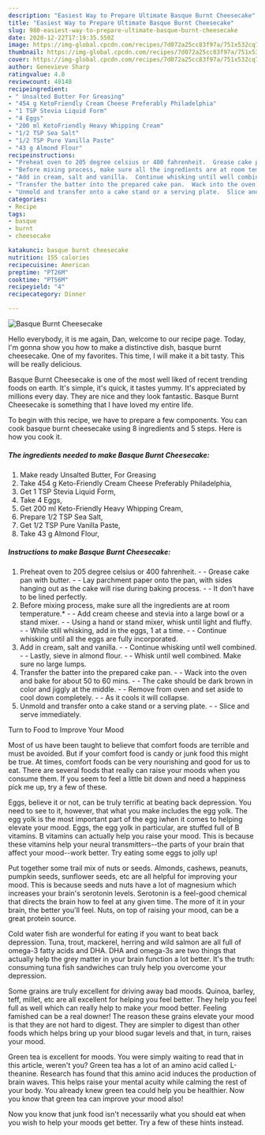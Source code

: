 ```yaml
---
description: "Easiest Way to Prepare Ultimate Basque Burnt Cheesecake"
title: "Easiest Way to Prepare Ultimate Basque Burnt Cheesecake"
slug: 980-easiest-way-to-prepare-ultimate-basque-burnt-cheesecake
date: 2020-12-22T17:19:35.550Z
image: https://img-global.cpcdn.com/recipes/7d072a25cc83f97a/751x532cq70/basque-burnt-cheesecake-recipe-main-photo.jpg
thumbnail: https://img-global.cpcdn.com/recipes/7d072a25cc83f97a/751x532cq70/basque-burnt-cheesecake-recipe-main-photo.jpg
cover: https://img-global.cpcdn.com/recipes/7d072a25cc83f97a/751x532cq70/basque-burnt-cheesecake-recipe-main-photo.jpg
author: Genevieve Sharp
ratingvalue: 4.8
reviewcount: 48148
recipeingredient:
- " Unsalted Butter For Greasing"
- "454 g KetoFriendly Cream Cheese Preferably Philadelphia"
- "1 TSP Stevia Liquid Form"
- "4 Eggs"
- "200 ml KetoFriendly Heavy Whipping Cream"
- "1/2 TSP Sea Salt"
- "1/2 TSP Pure Vanilla Paste"
- "43 g Almond Flour"
recipeinstructions:
- "Preheat oven to 205 degree celsius or 400 fahrenheit.  Grease cake pan with butter.  Lay parchment paper onto the pan, with sides hanging out as the cake will rise during baking process.  It don&#39;t have to be lined perfectly."
- "Before mixing process, make sure all the ingredients are at room temperature.*  Add cream cheese and stevia into a large bowl or a stand mixer.  Using a hand or stand mixer, whisk until light and fluffy.  While still whisking, add in the eggs, 1 at a time.  Continue whisking until all the eggs are fully incorporated."
- "Add in cream, salt and vanilla.  Continue whisking until well combined.  Lastly, sieve in almond flour.  Whisk until well combined. Make sure no large lumps."
- "Transfer the batter into the prepared cake pan.  Wack into the oven and bake for about 50 to 60 mins.  The cake should be dark brown in color and jiggly at the middle.  Remove from oven and set aside to cool down completely.  As it cools it will collapse."
- "Unmold and transfer onto a cake stand or a serving plate.  Slice and serve immediately."
categories:
- Recipe
tags:
- basque
- burnt
- cheesecake

katakunci: basque burnt cheesecake 
nutrition: 155 calories
recipecuisine: American
preptime: "PT26M"
cooktime: "PT56M"
recipeyield: "4"
recipecategory: Dinner

---
```



![Basque Burnt Cheesecake](https://img-global.cpcdn.com/recipes/7d072a25cc83f97a/751x532cq70/basque-burnt-cheesecake-recipe-main-photo.jpg)

Hello everybody, it is me again, Dan, welcome to our recipe page. Today, I'm gonna show you how to make a distinctive dish, basque burnt cheesecake. One of my favorites. This time, I will make it a bit tasty. This will be really delicious.

Basque Burnt Cheesecake is one of the most well liked of recent trending foods on earth. It's simple, it's quick, it tastes yummy. It's appreciated by millions every day. They are nice and they look fantastic. Basque Burnt Cheesecake is something that I have loved my entire life.




To begin with this recipe, we have to prepare a few components. You can cook basque burnt cheesecake using 8 ingredients and 5 steps. Here is how you cook it.

<!--inarticleads1-->

##### The ingredients needed to make Basque Burnt Cheesecake:

1. Make ready  Unsalted Butter, For Greasing
1. Take 454 g Keto-Friendly Cream Cheese Preferably Philadelphia,
1. Get 1 TSP Stevia Liquid Form,
1. Take 4 Eggs,
1. Get 200 ml Keto-Friendly Heavy Whipping Cream,
1. Prepare 1/2 TSP Sea Salt,
1. Get 1/2 TSP Pure Vanilla Paste,
1. Take 43 g Almond Flour,




<!--inarticleads2-->

##### Instructions to make Basque Burnt Cheesecake:

1. Preheat oven to 205 degree celsius or 400 fahrenheit. -  - Grease cake pan with butter. -  - Lay parchment paper onto the pan, with sides hanging out as the cake will rise during baking process. -  - It don&#39;t have to be lined perfectly.
1. Before mixing process, make sure all the ingredients are at room temperature.* -  - Add cream cheese and stevia into a large bowl or a stand mixer. -  - Using a hand or stand mixer, whisk until light and fluffy. -  - While still whisking, add in the eggs, 1 at a time. -  - Continue whisking until all the eggs are fully incorporated.
1. Add in cream, salt and vanilla. -  - Continue whisking until well combined. -  - Lastly, sieve in almond flour. -  - Whisk until well combined. Make sure no large lumps.
1. Transfer the batter into the prepared cake pan. -  - Wack into the oven and bake for about 50 to 60 mins. -  - The cake should be dark brown in color and jiggly at the middle. -  - Remove from oven and set aside to cool down completely. -  - As it cools it will collapse.
1. Unmold and transfer onto a cake stand or a serving plate. -  - Slice and serve immediately.




Turn to Food to Improve Your Mood


Most of us have been taught to believe that comfort foods are terrible and must be avoided. But if your comfort food is candy or junk food this might be true. At times, comfort foods can be very nourishing and good for us to eat. There are several foods that really can raise your moods when you consume them. If you seem to feel a little bit down and need a happiness pick me up, try a few of these.

Eggs, believe it or not, can be truly terrific at beating back depression. You need to see to it, however, that what you make includes the egg yolk. The egg yolk is the most important part of the egg iwhen it comes to helping elevate your mood. Eggs, the egg yolk in particular, are stuffed full of B vitamins. B vitamins can actually help you raise your mood. This is because these vitamins help your neural transmitters--the parts of your brain that affect your mood--work better. Try eating some eggs to jolly up!

Put together some trail mix of nuts or seeds. Almonds, cashews, peanuts, pumpkin seeds, sunflower seeds, etc are all helpful for improving your mood. This is because seeds and nuts have a lot of magnesium which increases your brain's serotonin levels. Serotonin is a feel-good chemical that directs the brain how to feel at any given time. The more of it in your brain, the better you'll feel. Nuts, on top of raising your mood, can be a great protein source.

Cold water fish are wonderful for eating if you want to beat back depression. Tuna, trout, mackerel, herring and wild salmon are all full of omega-3 fatty acids and DHA. DHA and omega-3s are two things that actually help the grey matter in your brain function a lot better. It's the truth: consuming tuna fish sandwiches can truly help you overcome your depression. 

Some grains are truly excellent for driving away bad moods. Quinoa, barley, teff, millet, etc are all excellent for helping you feel better. They help you feel full as well which can really help to make your mood better. Feeling famished can be a real downer! The reason these grains elevate your mood is that they are not hard to digest. They are simpler to digest than other foods which helps bring up your blood sugar levels and that, in turn, raises your mood.

Green tea is excellent for moods. You were simply waiting to read that in this article, weren't you? Green tea has a lot of an amino acid called L-theanine. Research has found that this amino acid induces the production of brain waves. This helps raise your mental acuity while calming the rest of your body. You already knew green tea could help you be healthier. Now you know that green tea can improve your mood also!

Now you know that junk food isn't necessarily what you should eat when you wish to help your moods get better. Try  a few  of  these  hints  instead.

